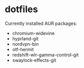 # dotfiles

Currently installed AUR packages:

* chromium-widevine
* hyprland-git
* nordvpn-bin
* otf-hermit
* redshift-wlr-gamma-control-git
* swaylock-effects-git
